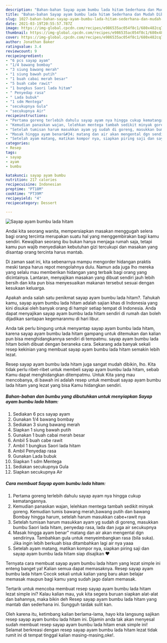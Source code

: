 ```yaml
---
description: "Bahan-bahan Sayap ayam bumbu lada hitam Sederhana dan Mudah Dibuat"
title: "Bahan-bahan Sayap ayam bumbu lada hitam Sederhana dan Mudah Dibuat"
slug: 1027-bahan-bahan-sayap-ayam-bumbu-lada-hitam-sederhana-dan-mudah-dibuat
date: 2021-03-19T20:55:57.787Z
image: https://img-global.cpcdn.com/recipes/e986535ac054f8c1/680x482cq70/sayap-ayam-bumbu-lada-hitam-foto-resep-utama.jpg
thumbnail: https://img-global.cpcdn.com/recipes/e986535ac054f8c1/680x482cq70/sayap-ayam-bumbu-lada-hitam-foto-resep-utama.jpg
cover: https://img-global.cpcdn.com/recipes/e986535ac054f8c1/680x482cq70/sayap-ayam-bumbu-lada-hitam-foto-resep-utama.jpg
author: Jonathan Baker
ratingvalue: 3.4
reviewcount: 9
recipeingredient:
- "6 pcs sayap ayam"
- "1/4 bawang bombay"
- "3 siung bawang merah"
- "1 siung bawah putih"
- "1 buah cabai merah besar"
- "5 buah cabe rawit"
- "1 bungkus Saori lada hitam"
- " Penyedap rasa"
- " Lada bubuk"
- "1 sdm Mentega"
- "secukupnya Gula"
- "secukupnya Air"
recipeinstructions:
- "Pertama goreng terlebih dahulu sayap ayam nya hingga cukup kematangannya."
- "Kemudian panaskan wajan, lelehkan mentega tambah sedikit minyak goreng. Kemudian tumis bawang merah,bawang putih dan bawang Bombay hingga harum, setelah harum masukkan cabe+rawit nya"
- "Setelah tumisan harum masukkan ayam yg sudah di goreng, masukkan bumbu Saori lada hitam, penyedap rasa, lada dan juga air secukupnya"
- "Masak hingga ayam benar&#34; matang dan air akan mengental dgn sendirinya. Tambahkan gula untuk menyeimbangkan rasa (bila suka). Jika ingin lebih berkuah bisa ditambahkan lagi air nya yaaa"
- "Setelah ayam matang, matikan kompor nya, siapkan piring saji dan sayap ayam bumbu lada hitam siap disajikan ❤️"
categories:
- Resep
tags:
- sayap
- ayam
- bumbu

katakunci: sayap ayam bumbu 
nutrition: 217 calories
recipecuisine: Indonesian
preptime: "PT18M"
cooktime: "PT39M"
recipeyield: "4"
recipecategory: Dessert

---
```



![Sayap ayam bumbu lada hitam](https://img-global.cpcdn.com/recipes/e986535ac054f8c1/680x482cq70/sayap-ayam-bumbu-lada-hitam-foto-resep-utama.jpg)

Andai kita seorang wanita, mempersiapkan masakan menggugah selera bagi orang tercinta merupakan suatu hal yang menggembirakan bagi kamu sendiri. Kewajiban seorang ibu bukan hanya menjaga rumah saja, tetapi kamu pun wajib menyediakan kebutuhan gizi tercukupi dan masakan yang disantap orang tercinta harus mantab.

Di zaman  saat ini, kita sebenarnya mampu mengorder hidangan praktis meski tanpa harus repot mengolahnya dulu. Namun ada juga lho mereka yang selalu mau memberikan hidangan yang terbaik bagi orang yang dicintainya. Lantaran, menyajikan masakan yang dibuat sendiri jauh lebih bersih dan kita pun bisa menyesuaikan makanan tersebut sesuai dengan kesukaan keluarga. 



Apakah anda salah satu penikmat sayap ayam bumbu lada hitam?. Tahukah kamu, sayap ayam bumbu lada hitam adalah sajian khas di Indonesia yang kini disukai oleh banyak orang di hampir setiap tempat di Indonesia. Anda dapat menyajikan sayap ayam bumbu lada hitam sendiri di rumah dan boleh dijadikan santapan kegemaranmu di hari libur.

Anda tak perlu bingung untuk menyantap sayap ayam bumbu lada hitam, karena sayap ayam bumbu lada hitam gampang untuk ditemukan dan kalian pun bisa menghidangkannya sendiri di tempatmu. sayap ayam bumbu lada hitam boleh dibuat dengan beraneka cara. Sekarang ada banyak sekali resep kekinian yang membuat sayap ayam bumbu lada hitam semakin lebih lezat.

Resep sayap ayam bumbu lada hitam juga sangat mudah dibikin, lho. Kita tidak perlu ribet-ribet untuk membeli sayap ayam bumbu lada hitam, sebab Kamu dapat menghidangkan ditempatmu. Untuk Kita yang mau mencobanya, di bawah ini adalah resep untuk membuat sayap ayam bumbu lada hitam yang lezat yang bisa Kamu hidangkan sendiri.

<!--inarticleads1-->

##### Bahan-bahan dan bumbu yang dibutuhkan untuk menyiapkan Sayap ayam bumbu lada hitam:

1. Sediakan 6 pcs sayap ayam
1. Gunakan 1/4 bawang bombay
1. Sediakan 3 siung bawang merah
1. Siapkan 1 siung bawah putih
1. Gunakan 1 buah cabai merah besar
1. Ambil 5 buah cabe rawit
1. Ambil 1 bungkus Saori lada hitam
1. Ambil  Penyedap rasa
1. Gunakan  Lada bubuk
1. Siapkan 1 sdm Mentega
1. Sediakan secukupnya Gula
1. Siapkan secukupnya Air




<!--inarticleads2-->

##### Cara membuat Sayap ayam bumbu lada hitam:

1. Pertama goreng terlebih dahulu sayap ayam nya hingga cukup kematangannya.
1. Kemudian panaskan wajan, lelehkan mentega tambah sedikit minyak goreng. Kemudian tumis bawang merah,bawang putih dan bawang Bombay hingga harum, setelah harum masukkan cabe+rawit nya
1. Setelah tumisan harum masukkan ayam yg sudah di goreng, masukkan bumbu Saori lada hitam, penyedap rasa, lada dan juga air secukupnya
1. Masak hingga ayam benar&#34; matang dan air akan mengental dgn sendirinya. Tambahkan gula untuk menyeimbangkan rasa (bila suka). Jika ingin lebih berkuah bisa ditambahkan lagi air nya yaaa
1. Setelah ayam matang, matikan kompor nya, siapkan piring saji dan sayap ayam bumbu lada hitam siap disajikan ❤️




Ternyata cara membuat sayap ayam bumbu lada hitam yang lezat simple ini enteng banget ya! Kalian semua dapat memasaknya. Resep sayap ayam bumbu lada hitam Cocok sekali untuk kalian yang baru akan belajar memasak maupun bagi kamu yang sudah jago dalam memasak.

Tertarik untuk mencoba membuat resep sayap ayam bumbu lada hitam lezat simple ini? Kalau kalian mau, yuk kita segera buruan siapkan alat-alat dan bahannya, maka bikin deh Resep sayap ayam bumbu lada hitam yang mantab dan sederhana ini. Sungguh taidak sulit kan. 

Oleh karena itu, ketimbang kalian berlama-lama, hayo kita langsung sajikan resep sayap ayam bumbu lada hitam ini. Dijamin anda tak akan menyesal sudah membuat resep sayap ayam bumbu lada hitam enak simple ini! Selamat berkreasi dengan resep sayap ayam bumbu lada hitam lezat tidak rumit ini di tempat tinggal kalian masing-masing,oke!.

